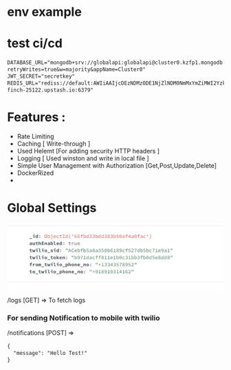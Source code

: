 # env example

# test ci/cd 

```
DATABASE_URL="mongodb+srv://globalapi:globalapi@cluster0.kzfp1.mongodb.net/globalapi?retryWrites=true&w=majority&appName=Cluster0"
JWT_SECRET="secretkey"
REDIS_URL="rediss://default:AWIiAAIjcDEzNDMzODE1NjZlNDM0NmMxYmZiMWI2YzkzZDI3Mzc1YnAxMA@first-finch-25122.upstash.io:6379"

```

# Features :

- Rate Limiting
- Caching  [ Write-through ]
- Used Helemt [For adding security HTTP headers ]
- Logging [ Used winston and write in local file ]
- Simple User Management with Authorization [Get,Post,Update,Delete]
- DockerRized
- 
# Global Settings 

![alt text](image.png)

/logs [GET] => To fetch logs

### For sending Notification to mobile with twilio

/notifications [POST] => 

```
{
  "message": "Hello Test!"
}

```
